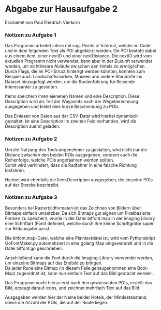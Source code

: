 # Abgabe zur Hausaufgabe 2
Erarbeitet von Paul Friedrich Vierkorn

### Notizen zu Aufgabe 1

Das Programm arbeitet intern mit sog. Points of Interest, welche im Code und in dem folgenden Text als POI abgekürzt werden. Ein POI besteht dabei aus einem Item, einer nextID und einer nextDistance. Die nextID wird vom aktuellen Programm nicht verwendet, kann aber in der Zukunft verwendet werden, um nichtlineare Abläufe zwischen den Hotels zu ermöglichen.
Durch Flags, die im POI-Struct hinterlgt werden könnten, könnten zum Beispiel auch Landschaftsmarken, Museen und andere Standorte ins Dataset hinzugefügt werden, um die Routenführung für Reisende interessanter zu gestalten.

Items speichern ihren eienenen Namen und eine Description.
Diese Description wird als Teil der Waypoints nach der Wegeberechnung ausgegeben und bietet eine kurze Beschreibung zu POIs.

Das Einlesen von Daten aus der CSV-Datei wird hierbei dynamisch gestaltet. Ist eine Description im zweiten Feld vorhanden, wird die Description zuerst geladen.

### Notizen zu Aufgabe 2

Um die Nutzung des Tools angenehmer zu gestalten, wird nicht nur die Distanz zwischen den beiden POIs ausgegeben, sondern auch die Reihenfolge, welche POIs angefaahren werden sollten.  
Somit wird verhindert, dass die Radfahrer in eine falsche Richtung losfahren.

Hierbei wird ebenfalls die Item.Description ausgegeben, die einzelne POIs auf der Strecke beschreibt.

### Notizen zu Aufgabe 3

Besonders bei Rasterbildformaten ist das Zeichnen von Bildern über Bitmaps einfach umsetzbar. 
Da sich Bitmaps gut eignen um Pixelbasierte Formen zu speichern, wurde in der Datei bitfont.map in der imaging Library eine Schriftart (Font) definiert, welche durch ihre kleine Schriftgröße super zur Bildausgabe passt.

Die bitfont.map-Datei, welche eine Plaintextdatei ist, wird vom Pythonskript GoFontMaker.py automatisiert in eine golang Map umgewandelt und in die Datei bitfont.go geschrieben.

Anschließend kann die Font durch die Imaging-Library verwendet werden, um einzelne Bitmaps auf das Endbild zu bringen.  
Da jeder Rune eine Bitmap (in diesem Falle genaugenommen eine Bool-Map) zugeordnet ist, kann nun einfach Text auf das Bild gebracht werden.

Das Programm sucht hierzu erst nach den gewünschten POIs, erstellt das Bild, erzeugt darauf Icons, und zeichnet mehrfach Text auf das Bild.

Ausgegeben werden hier der Name beider Hotels, der Mindestabstand, sowie die Anzahl der POIs, die auf der Route liegen.